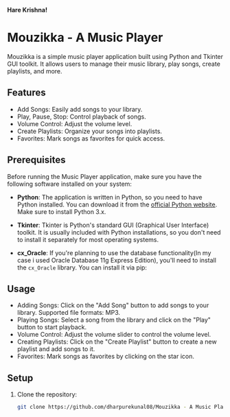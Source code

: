 **Hare Krishna!**

# Mouzikka - A Music Player

Mouzikka is a simple music player application built using Python and Tkinter GUI toolkit. It allows users to manage their music library, play songs, create playlists, and more.


## Features

- Add Songs: Easily add songs to your library.
- Play, Pause, Stop: Control playback of songs.
- Volume Control: Adjust the volume level.
- Create Playlists: Organize your songs into playlists.
- Favorites: Mark songs as favorites for quick access.


## Prerequisites

Before running the Music Player application, make sure you have the following software installed on your system:

- **Python**: The application is written in Python, so you need to have Python installed. You can download it from the [official Python website](https://www.python.org/downloads/). Make sure to install Python 3.x.

- **Tkinter**: Tkinter is Python's standard GUI (Graphical User Interface) toolkit. It is usually included with Python installations, so you don't need to install it separately for most operating systems.

- **cx_Oracle**: If you're planning to use the database functionality(In my case i used Oracle Database 11g Express Edition), you'll need to install the `cx_Oracle` library. You can install it via pip:


## Usage

- Adding Songs: Click on the "Add Song" button to add songs to your library. Supported file formats: MP3.
- Playing Songs: Select a song from the library and click on the "Play" button to start playback.
- Volume Control: Adjust the volume slider to control the volume level.
- Creating Playlists: Click on the "Create Playlist" button to create a new playlist and add songs to it.
- Favorites: Mark songs as favorites by clicking on the star icon.


## Setup

1. Clone the repository:
   ```bash
   git clone https://github.com/dharpurekunal08/Mouzikka - A Music Player.git
